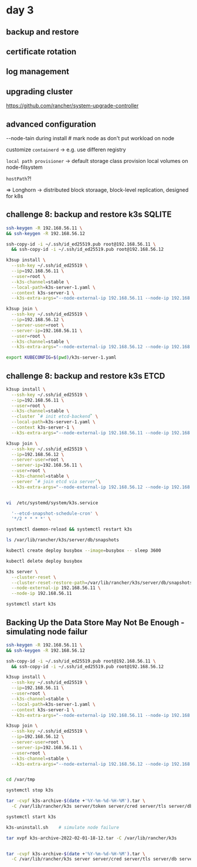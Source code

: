 # day 3

## backup and restore

## certificate rotation

## log management

## upgrading cluster

https://github.com/rancher/system-upgrade-controller


## advanced configuration

--node-tain during install # mark node as don't put workload on node


customize `containerd` -> e.g. use differen registry


`local path provisioner` -> default storage class
provision local volumes on node-filsystem

`hostPath`?!

=> Longhorn -> distributed block storaage, block-level replication, designed for k8s



## challenge 8: backup and restore k3s SQLITE

```sh
ssh-keygen -R 192.168.56.11 \
&& ssh-keygen -R 192.168.56.12

ssh-copy-id -i ~/.ssh/id_ed25519.pub root@192.168.56.11 \
  && ssh-copy-id -i ~/.ssh/id_ed25519.pub root@192.168.56.12

k3sup install \
  --ssh-key ~/.ssh/id_ed25519 \
  --ip=192.168.56.11 \
  --user=root \
  --k3s-channel=stable \
  --local-path=k3s-server-1.yaml \
  --context k3s-server-1 \
  --k3s-extra-args="--node-external-ip 192.168.56.11 --node-ip 192.168.56.11"

k3sup join \
  --ssh-key ~/.ssh/id_ed25519 \
  --ip=192.168.56.12 \
  --server-user=root \
  --server-ip=192.168.56.11 \
  --user=root \
  --k3s-channel=stable \
  --k3s-extra-args="--node-external-ip 192.168.56.12 --node-ip 192.168.56.12"

export KUBECONFIG=$(pwd)/k3s-server-1.yaml
```
## challenge 8: backup and restore k3s ETCD

```sh
k3sup install \
  --ssh-key ~/.ssh/id_ed25519 \
  --ip=192.168.56.11 \
  --user=root \
  --k3s-channel=stable \
  --cluster `# init etcd-backend` \
  --local-path=k3s-server-1.yaml \
  --context k3s-server-1 \
  --k3s-extra-args="--node-external-ip 192.168.56.11 --node-ip 192.168.56.11"

k3sup join \
  --ssh-key ~/.ssh/id_ed25519 \
  --ip=192.168.56.12 \
  --server-user=root \
  --server-ip=192.168.56.11 \
  --user=root \
  --k3s-channel=stable \
  --server `# join etcd via server`\
  --k3s-extra-args="--node-external-ip 192.168.56.12 --node-ip 192.168.56.12"


vi  /etc/systemd/system/k3s.service

  '--etcd-snapshot-schedule-cron' \
  '*/2 * * * *' \

systemctl daemon-reload && systemctl restart k3s

ls /var/lib/rancher/k3s/server/db/snapshots

kubectl create deploy busybox --image=busybox -- sleep 3600

kubectl delete deploy busybox

k3s server \
  --cluster-reset \
  --cluster-reset-restore-path=/var/lib/rancher/k3s/server/db/snapshots/etcd-snapshot-k3s-server-1-1643738640 \
  --node-external-ip 192.168.56.11 \
  --node-ip 192.168.56.11

systemctl start k3s

```

## Backing Up the Data Store May Not Be Enough - simulating node failur

```sh
ssh-keygen -R 192.168.56.11 \
&& ssh-keygen -R 192.168.56.12

ssh-copy-id -i ~/.ssh/id_ed25519.pub root@192.168.56.11 \
  && ssh-copy-id -i ~/.ssh/id_ed25519.pub root@192.168.56.12

k3sup install \
  --ssh-key ~/.ssh/id_ed25519 \
  --ip=192.168.56.11 \
  --user=root \
  --k3s-channel=stable \
  --local-path=k3s-server-1.yaml \
  --context k3s-server-1 \
  --k3s-extra-args="--node-external-ip 192.168.56.11 --node-ip 192.168.56.11"

k3sup join \
  --ssh-key ~/.ssh/id_ed25519 \
  --ip=192.168.56.12 \
  --server-user=root \
  --server-ip=192.168.56.11 \
  --user=root \
  --k3s-channel=stable \
  --k3s-extra-args="--node-external-ip 192.168.56.12 --node-ip 192.168.56.12"


cd /var/tmp

systemctl stop k3s

tar -cvpf k3s-archive-$(date +'%Y-%m-%d-%H-%M').tar \
  -C /var/lib/rancher/k3s server/token server/cred server/tls server/db server/manifests $(ls /var/lib/rancher/k3s/agent/*.{key,crt,kubeconfig} | sed -e 's!/var/lib/rancher/k3s/!!')

systemctl start k3s

k3s-uninstall.sh    # simulate node failure

tar xvpf k3s-archive-2022-02-01-18-12.tar -C /var/lib/rancher/k3s


tar -cvpf k3s-archive-$(date +'%Y-%m-%d-%H-%M').tar \
  -C /var/lib/rancher/k3s server server/cred server/tls server/db server/manifests $(ls /var/lib/rancher/k3s/agent/*.{key,crt,kubeconfig} | sed -e 's!/var/lib/rancher/k3s/!!')
```
